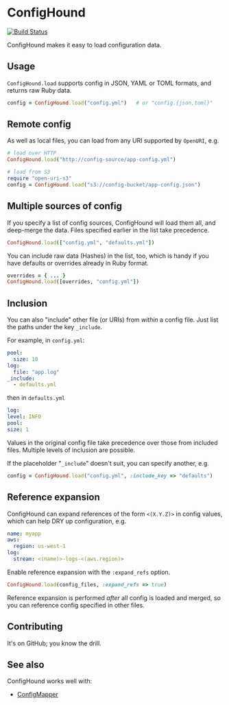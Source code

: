# ConfigHound

[![Build Status](https://travis-ci.org/mdub/config_hound.svg?branch=master)](https://travis-ci.org/mdub/config_hound)

ConfigHound makes it easy to load configuration data.

## Usage

`ConfigHound.load` supports config in JSON, YAML or TOML formats, and returns raw Ruby data.

```ruby
config = ConfigHound.load("config.yml")   # or "config.{json,toml}"
```

## Remote config

As well as local files, you can load from any URI supported by `OpenURI`, e.g.

```ruby
# load over HTTP
ConfigHound.load("http://config-source/app-config.yml")

# load from S3
require "open-uri-s3"
config = ConfigHound.load("s3://config-bucket/app-config.json")
```

## Multiple sources of config

If you specify a list of config sources, ConfigHound will load them all, and deep-merge the data. Files specified earlier in the list take precedence.

```ruby
ConfigHound.load(["config.yml", "defaults.yml"])
```

You can include raw data (Hashes) in the list, too, which is handy if you have defaults or overrides already in Ruby format.

```ruby
overrides = { ... }
ConfigHound.load([overrides, "config.yml"])
```

## Inclusion

You can also "include" other file (or URIs) from _within_ a config file.
Just list the paths under the key `_include`.

For example, in `config.yml`:

```yaml
pool:
  size: 10
log:
  file: "app.log"
_include:
  - defaults.yml
```

then in `defaults.yml`

  ```yaml
log:
  level: INFO
pool:
  size: 1
```

Values in the original config file take precedence over those from included files.
Multiple levels of inclusion are possible.

If the placeholder "`_include`" doesn't suit, you can specify
another, e.g.

```ruby
config = ConfigHound.load("config.yml", :include_key => "defaults")
```

## Reference expansion

ConfigHound can expand references of the form `<(X.Y.Z)>` in config values, which can help DRY up configuration, e.g.

```yaml
name: myapp
aws:
  region: us-west-1
log:
  stream: <(name)>-logs-<(aws.region)>
```

Enable reference expansion with the `:expand_refs` option.

```ruby
ConfigHound.load(config_files, :expand_refs => true)
```

Reference expansion is performed _after_ all config is loaded and merged, so you can reference config specified in other files.

## Contributing

It's on GitHub; you know the drill.

## See also

ConfigHound works well with:

* [ConfigMapper](https://github.com/mdub/config_mapper)
